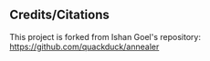 ## Credits/Citations
This project is forked from Ishan Goel's repository: https://github.com/quackduck/annealer
